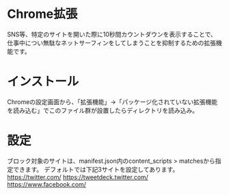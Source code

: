 # Chrome拡張
SNS等、特定のサイトを開いた際に10秒間カウントダウンを表示することで、仕事中につい無駄なネットサーフィンをしてしまうことを抑制するための拡張機能です。

# インストール
Chromeの設定画面から、「拡張機能」→「パッケージ化されていない拡張機能を読み込む」でこのファイル群が設置したらディレクトリを読み込み。

# 設定
ブロック対象のサイトは、manifest.json内のcontent_scripts > matchesから指定できます。
デフォルトでは下記3サイトを設定してあります。
https://twitter.com/
https://tweetdeck.twitter.com/
https://www.facebook.com/
